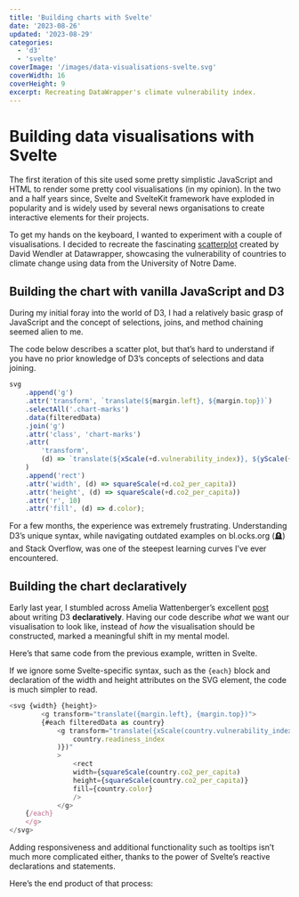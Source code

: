 ```yaml
---
title: 'Building charts with Svelte'
date: '2023-08-26'
updated: '2023-08-29'
categories:
  - 'd3'
  - 'svelte'
coverImage: '/images/data-visualisations-svelte.svg'
coverWidth: 16
coverHeight: 9
excerpt: Recreating DataWrapper's climate vulnerability index.
---
```


<script>
  import Scatterplot from '$lib/components/charts/Scatterplot/Scatterplot.svelte'
  import Callout from '$lib/components/Callout.svelte'
</script>

# Building data visualisations with Svelte

The first iteration of this site used some pretty simplistic JavaScript and HTML to render some pretty cool visualisations (in my opinion). In the two and a half years since, Svelte and SvelteKit framework have exploded in popularity and is widely used by several news organisations to create interactive elements for their projects.

To get my hands on the keyboard, I wanted to experiment with a couple of visualisations. I decided to recreate the fascinating [scatterplot](https://blog.datawrapper.de/climate-risk-readiness-responsibility/) created by David Wendler at Datawrapper, showcasing the vulnerability of countries to climate change using data from the University of Notre Dame.

## Building the chart with vanilla JavaScript and D3

During my initial foray into the world of D3, I had a relatively basic grasp of JavaScript and the concept of selections, joins, and method chaining seemed alien to me.

The code below describes a scatter plot, but that’s hard to understand if you have no prior knowledge of D3’s concepts of selections and data joining.

<!-- prettier-ignore -->
```js
svg
	.append('g')
	.attr('transform', `translate(${margin.left}, ${margin.top})`)
	.selectAll('.chart-marks')
	.data(filteredData)
	.join('g')
	.attr('class', 'chart-marks')
	.attr(
		'transform',
		(d) => `translate(${xScale(+d.vulnerability_index)}, ${yScale(+d.readiness_index)})`
	)
	.append('rect')
	.attr('width', (d) => squareScale(+d.co2_per_capita))
	.attr('height', (d) => squareScale(+d.co2_per_capita))
	.attr('r', 10)
	.attr('fill', (d) => d.color);
```

For a few months, the experience was extremely frustrating. Understanding D3’s unique syntax, while navigating outdated examples on bl.ocks.org (🪦) and Stack Overflow, was one of the steepest learning curves I’ve ever encountered.

## Building the chart declaratively

Early last year, I stumbled across Amelia Wattenberger’s excellent [post](https://wattenberger.com/blog/react-and-d3) about writing D3 **declaratively**. Having our code describe _what_ we want our visualisation to look like, instead of _how_ the visualisation should be constructed, marked a meaningful shift in my mental model.

Here’s that same code from the previous example, written in Svelte.

If we ignore some Svelte-specific syntax, such as the `{each}` block and declaration of the width and height attributes on the SVG element, the code is much simpler to read.

```js
<svg {width} {height}>
		<g transform="translate({margin.left}, {margin.top})">
		{#each filteredData as country}
			<g transform="translate({xScale(country.vulnerability_index)}, {yScale(
				country.readiness_index
			)})"
			>
				<rect
				width={squareScale(country.co2_per_capita)
				height={squareScale(country.co2_per_capita)}
				fill={country.color}
				/>
			</g>
	{/each}
	</g>
</svg>
```

Adding responsiveness and additional functionality such as tooltips isn’t much more complicated either, thanks to the power of Svelte’s reactive declarations and statements.

Here’s the end product of that process:

<Scatterplot />
